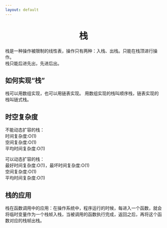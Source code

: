 ```yaml
---
layout: default
---
```


# <center>栈</center>
栈是一种操作被限制的线性表，操作只有两种：入栈、出栈。只能在栈顶进行操作。  
栈只能后进先出，先进后出。

## 如何实现“栈”
栈可以用数组实现，也可以用链表实现。
用数组实现的栈叫顺序栈，链表实现的栈叫链式栈。

## 时空复杂度
不能动态扩容的栈：  
时间复杂度:O(1)  
空间复杂度:O(1)  
平均时间复杂度:O(1)

可以动态扩容的栈：  
最好时间复杂度:O(1)，最坏时间复杂度:O(1)  
空间复杂度:O(1)  
平均时间复杂度:O(1)

## 栈的应用
栈在函数调用中的应用：在操作系统中，程序运行的时候，每进入一个函数，就会将临时变量作为一个栈帧入栈，当被调用的函数执行完成，返回之后，再将这个函数对应的栈帧出栈。
